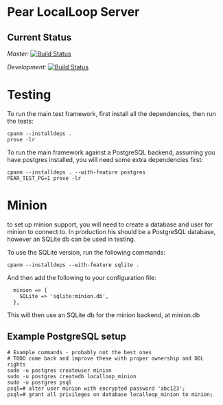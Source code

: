 # Pear LocalLoop Server

## Current Status

*Master:* [![Build Status](https://travis-ci.org/Pear-Trading/Foodloop-Server.svg?branch=master)](https://travis-ci.org/Pear-Trading/Foodloop-Server)

*Development:* [![Build Status](https://travis-ci.org/Pear-Trading/Foodloop-Server.svg?branch=development)](https://travis-ci.org/Pear-Trading/Foodloop-Server)

# Testing

To run the main test framework, first install all the dependencies, then run the tests:

```
cpanm --installdeps .
prove -lr
```

To run the main framework against a PostgreSQL backend, assuming you have postgres installed, you will need some extra dependencies first:

```
cpanm --installdeps . --with-feature postgres
PEAR_TEST_PG=1 prove -lr
```

# Minion

to set up minion support, you will need to create a database and user for
minion to connect to. In production his should be a PostgreSQL database,
however an SQLite db can be used in testing.

To use the SQLite version, run the following commands:

```
cpanm --installdeps --with-feature sqlite .
```

And then add the following to your configuration file:

```
  minion => {
    SQLite => 'sqlite:minion.db',
  },
```

This will then use an SQLite db for the minion backend, at minion.db


## Example PostgreSQL setup

```
# Example commands - probably not the best ones
# TODO come back and improve these with proper ownership and DDL rights
sudo -u postgres createuser minion
sudo -u postgres createdb localloop_minion
sudo -u postgres psql
psql=# alter user minion with encrypted password 'abc123';
psql=# grant all privileges on database localloop_minion to minion;
```


